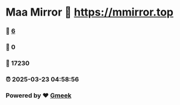 # Maa Mirror :link: https://mmirror.top 
### :page_facing_up: [6](https://mmirror.top/tag.html) 
### :speech_balloon: 0 
### :hibiscus: 17230 
### :alarm_clock: 2025-03-23 04:58:56 
### Powered by :heart: [Gmeek](https://github.com/Meekdai/Gmeek)
